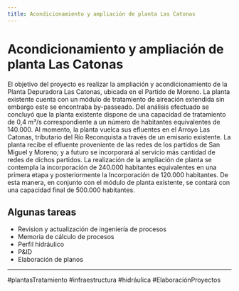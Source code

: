 ```yaml
---
title: Acondicionamiento y ampliación de planta Las Catonas
---
```


# Acondicionamiento y ampliación de planta Las Catonas

El objetivo del proyecto es realizar la ampliación y acondicionamiento de la Planta Depuradora Las Catonas, ubicada en el Partido de Moreno. La planta existente cuenta con un módulo de tratamiento de aireación extendida sin embargo este se encontraba by-passeado. Del análisis efectuado se concluyó que la planta existente dispone de una capacidad de tratamiento de 0,4 m³/s correspondiente a un número de habitantes equivalentes de 140.000. Al momento, la planta vuelca sus efluentes en el Arroyo Las Catonas, tributario del Río Reconquista a través de un emisario existente. La planta recibe el efluente proveniente de las redes de los partidos de San Miguel y Moreno; y a futuro se incorporará al servicio más cantidad de redes de dichos partidos. La realización de la ampliación de planta se contempla la incorporación de 240.000 habitantes equivalentes en una primera etapa y posteriormente la Incorporación de 120.000 habitantes. De esta manera, en conjunto con el módulo de planta existente, se contará con una capacidad final de 500.000 habitantes.

## Algunas tareas
* Revision y actualización de ingeniería de procesos
* Memoria de cálculo de procesos
* Perfil hidráulico
* P&ID
* Elaboración de planos

---

#plantasTratamiento  #infraestructura  #hidráulica  #ElaboraciónProyectos